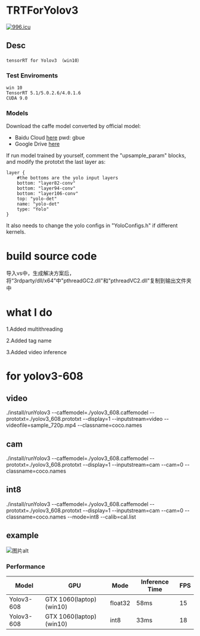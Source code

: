 # TRTForYolov3

<a href="https://996.icu"><img src="https://img.shields.io/badge/link-996.icu-red.svg" alt="996.icu" /></a>

## Desc

    tensorRT for Yolov3 （win10）

### Test Enviroments

    win 10
    TensorRT 5.1/5.0.2.6/4.0.1.6
    CUDA 9.0 

### Models

Download the caffe model converted by official model:

+ Baidu Cloud [here](https://pan.baidu.com/s/1VBqEmUPN33XrAol3ScrVQA) pwd: gbue
+ Google Drive [here](https://drive.google.com/open?id=18OxNcRrDrCUmoAMgngJlhEglQ1Hqk_NJ)


If run model trained by yourself, comment the "upsample_param" blocks, and modify the prototxt the last layer as:
```
layer {
    #the bottoms are the yolo input layers
    bottom: "layer82-conv"
    bottom: "layer94-conv"
    bottom: "layer106-conv"
    top: "yolo-det"
    name: "yolo-det"
    type: "Yolo"
}
```

It also needs to change the yolo configs in "YoloConfigs.h" if different kernels.

# build source code


导入vs中，生成解决方案后，将“3rdparty/dll/x64”中"pthreadGC2.dll"和"pthreadVC2.dll"复制到输出文件夹中

# what I do

1.Added multithreading

2.Added tag name

3.Added video inference


# for yolov3-608

## video

./install/runYolov3 --caffemodel=./yolov3_608.caffemodel --prototxt=./yolov3_608.prototxt --display=1 --inputstream=video --videofile=sample_720p.mp4 --classname=coco.names

## cam

./install/runYolov3 --caffemodel=./yolov3_608.caffemodel --prototxt=./yolov3_608.prototxt --display=1 --inputstream=cam --cam=0 --classname=coco.names

## int8

./install/runYolov3 --caffemodel=./yolov3_608.caffemodel --prototxt=./yolov3_608.prototxt --display=1 --inputstream=cam --cam=0 --classname=coco.names --mode=int8 --calib=cal.list

## example


![图片alt](https://raw.githubusercontent.com/talebolano/TensorRT-Yolov3/master/image/example.png)

### Performance

Model | GPU | Mode | Inference Time | FPS
-- | -- | -- | -- | -- |
Yolov3-608 | GTX 1060(laptop)(win10) | float32 | 58ms | 15
Yolov3-608 | GTX 1060(laptop)(win10) | int8 | 33ms | 18




